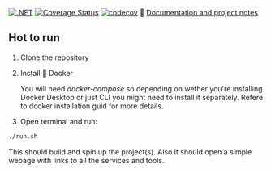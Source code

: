 [![.NET](https://github.com/abenedykt/pest/actions/workflows/dotnet.yml/badge.svg)](https://github.com/abenedykt/pest/actions/workflows/dotnet.yml) [![Coverage Status](https://coveralls.io/repos/github/abenedykt/pest/badge.svg?branch=main)](https://coveralls.io/github/abenedykt/pest?branch=main)
[![codecov](https://codecov.io/github/abenedykt/pest/graph/badge.svg?token=R46YRCXS33)](https://codecov.io/github/abenedykt/pest)
📖 [Documentation and project notes](https://abenedykt.github.io/pest)

## Hot to run
1. Clone the repository
2. Install 🐳 Docker
    
    You will need *docker-compose* so depending on wether you're installing Docker Desktop or just CLI you might need to install it separately. Refere to docker installation guid for more details.
3. Open terminal and run:

```bash
./run.sh
```

This should build and spin up the project(s). Also it should open a simple webage with links to all the services and tools. 



